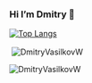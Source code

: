 ### Hi I’m Dmitry 👋


[![Top Langs](https://github-readme-stats.vercel.app/api/top-langs/?username=DmitryVasilkovW&show_icons=true&theme=nord&&layout=donut&langs_count=50)](https://github.com/anuraghazra/github-readme-stats)


<p>&nbsp;<img align="center" src="https://github-readme-stats.vercel.app/api?username=DmitryVasilkovW&show_icons=true&theme=nord&locale=en" alt="DmitryVasilkovW" /></p>

<p><img align="center" src="https://github-readme-streak-stats.herokuapp.com/?user=DmitryVasilkovW&theme=nord" alt="DmitryVasilkovW" /></p>
